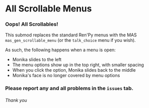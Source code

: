 # All Scrollable Menus
### Oops! All Scrollables!

This submod replaces the standard Ren'Py menus with the MAS `mas_gen_scrollable_menu` (or the `talk_choice` menu if you wish).

As such, the following happens when a menu is open:
- Monika slides to the left
- The menu options show up in the top right, with smaller spacing
- When you click the option, Monika slides back to the middle
- Monika's face is no longer covered by menu options

### Please report any and all problems in the `issues` tab.
###### Thank you
